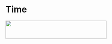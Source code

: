 # Time

<p align="left"><a href="https://heroku.com/deploy?template=https://github.com/vip3laa/Time"> <img src="https://img.shields.io/badge/Deploy%20To%20Heroku-purple?style=for-the-badge&logo=heroku" width="320" height="58.45"/></a></p>

